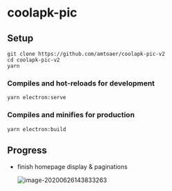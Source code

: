 # coolapk-pic

## Setup
```
git clone https://github.com/amtoaer/coolapk-pic-v2
cd coolapk-pic-v2
yarn
```

### Compiles and hot-reloads for development
```
yarn electron:serve
```

### Compiles and minifies for production
```
yarn electron:build
```

## Progress

+ finish homepage display & paginations

  ![image-20200626143833263](https://allwens-work.oss-cn-beijing.aliyuncs.com/bed/image-20200626143833263.png)